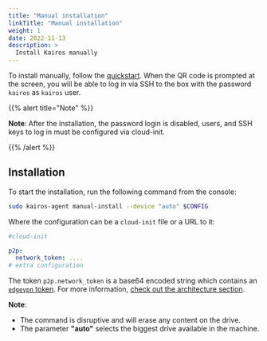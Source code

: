 ```yaml
---
title: "Manual installation"
linkTitle: "Manual installation"
weight: 1
date: 2022-11-13
description: >
  Install Kairos manually
---
```


To install manually, follow the [quickstart](/docs/getting-started). When the QR code is prompted at the screen, you will be able to log in via SSH to the box with the password `kairos` as `kairos` user.

{{% alert title="Note" %}}

**Note**: After the installation, the password login is disabled, users, and SSH keys to log in must be configured via cloud-init.

{{% /alert %}}


## Installation

To start the installation, run the following command from the console:

```bash
sudo kairos-agent manual-install --device "auto" $CONFIG
```

Where the configuration can be a `cloud-init` file or a URL to it:

```yaml
#cloud-init

p2p:
  network_token: ....
# extra configuration
```

The token `p2p.network_token` is a base64 encoded string which
contains an [`edgevpn` token](https://github.com/mudler/edgevpn/blob/master/docs/content/en/docs/Concepts/Token/_index.md). For more information, [check out the architecture section](/docs/architecture/network).

**Note**: 
- The command is disruptive and will erase any content on the drive.
- The parameter **"auto"** selects the biggest drive available in the machine.
